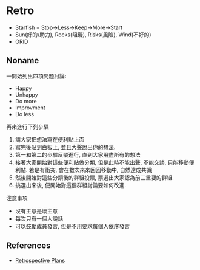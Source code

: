 Retro
=====

* Starfish = Stop->Less->Keep->More->Start
* Sun(好的/助力), Rocks(阻礙), Risks(風險), Wind(不好的)
* ORID

Noname
------

一開始列出四項問題討論:

* Happy
* Unhappy
* Do more
* Improvment
* Do less

再來進行下列步驟

1. 請大家把想法寫在便利貼上面
2. 寫完後貼到白板上, 並且大聲說出你的想法.
3. 第一和第二的步驟反覆進行, 直到大家用盡所有的想法
4. 接著大家開始對這些便利貼做分類, 但是此時不能出聲, 不能交談, 只能移動便利貼. 若是有衝突, 會在數次來來回回移動中, 自然達成共識
5. 然後開始對這些分類後的群組投票, 票選出大家認為前三重要的群組.
6. 挑選出來後, 便開始對這個群組討論要如何改進.

注意事項

* 沒有主意是壞主意
* 每次只有一個人說話
* 可以鼓勵成員發言, 但是不用要求每個人依序發言


References
----------

* [Retrospective Plans](http://retrospectivewiki.org/index.php?title=Retrospective_Plans)
